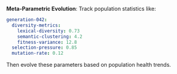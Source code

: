 **Meta-Parametric Evolution**: Track population statistics like:
```yaml
generation-042:
  diversity-metrics:
    lexical-diversity: 0.73
    semantic-clustering: 4.2
    fitness-variance: 12.8
  selection-pressure: 0.85
  mutation-rate: 0.12
```

Then evolve these parameters based on population health trends.

